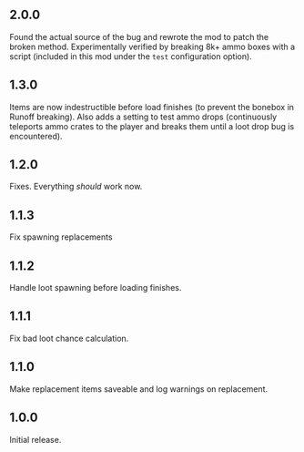 ## 2.0.0

Found the actual source of the bug and rewrote the mod to patch the broken method. Experimentally verified by breaking 8k+ ammo boxes with a script (included in this mod under the `test` configuration option).


## 1.3.0

Items are now indestructible before load finishes (to prevent the bonebox in Runoff breaking). Also adds a setting to test ammo drops (continuously teleports ammo crates to the player and breaks them until a loot drop bug is encountered).

## 1.2.0

Fixes. Everything *should* work now.

## 1.1.3

Fix spawning replacements

## 1.1.2

Handle loot spawning before loading finishes.

## 1.1.1

Fix bad loot chance calculation.

## 1.1.0

Make replacement items saveable and log warnings on replacement.

## 1.0.0

Initial release.

